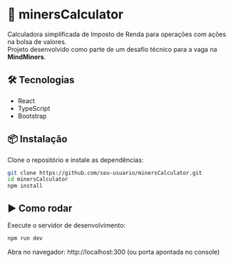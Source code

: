 # 🧮 minersCalculator

Calculadora simplificada de Imposto de Renda para operações com ações na bolsa de valores.  
Projeto desenvolvido como parte de um desafio técnico para a vaga na **MindMiners**.

## 🛠️ Tecnologias

- React
- TypeScript
- Bootstrap

## 📦 Instalação

Clone o repositório e instale as dependências:

```bash
git clone https://github.com/seu-usuario/minersCalculator.git
cd minersCalculator
npm install
```
## ▶️ Como rodar

Execute o servidor de desenvolvimento:

```bash
npm run dev
```
Abra no navegador: http://localhost:300 (ou porta apontada no console)
